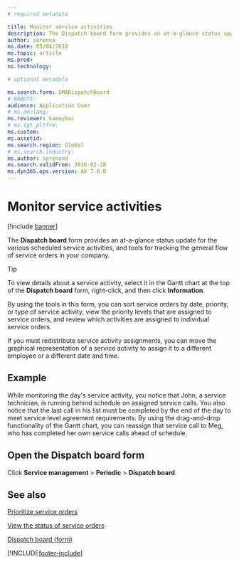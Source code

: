 ```yaml
---
# required metadata

title: Monitor service activities  
description: The Dispatch board form provides an at-a-glance status update for the various scheduled service activities, and tools for tracking the general flow of service orders in your company.
author: sorenva
ms.date: 05/04/2018
ms.topic: article
ms.prod: 
ms.technology: 

# optional metadata

ms.search.form: SMADispatchBoard
# ROBOTS: 
audience: Application User
# ms.devlang: 
ms.reviewer: kamaybac
# ms.tgt_pltfrm: 
ms.custom: 
ms.assetid: 
ms.search.region: Global
# ms.search.industry: 
ms.author: sorenand
ms.search.validFrom: 2016-02-28
ms.dyn365.ops.version: AX 7.0.0
---
```



# Monitor service activities 

[!include [banner](../includes/banner.md)]


The **Dispatch board** form provides an at-a-glance status update for the various scheduled service activities, and tools for tracking the general flow of service orders in your company.


> [!TIP]
> <P>To view details about a service activity, select it in the Gantt chart at the top of the <STRONG>Dispatch board</STRONG> form, right-click, and then click <STRONG>Information</STRONG>.</P>


By using the tools in this form, you can sort service orders by date, priority, or type of service activity, view the priority levels that are assigned to service orders, and review which activities are assigned to individual service orders.

If you must redistribute service activity assignments, you can move the graphical representation of a service activity to assign it to a different employee or a different date and time.

## Example

While monitoring the day's service activity, you notice that John, a service technician, is running behind schedule on assigned service calls. You also notice that the last call in his list must be completed by the end of the day to meet service level agreement requirements. By using the drag-and-drop functionality of the Gantt chart, you can reassign that service call to Meg, who has completed her own service calls ahead of schedule.

## Open the Dispatch board form

Click **Service management** \> **Periodic** \> **Dispatch board**.

## See also

[Prioritize service orders](prioritize-service-orders.md)

[View the status of service orders](view-the-status-of-service-orders.md)

[Dispatch board (form)](https://technet.microsoft.com/library/hh242789\(v=ax.60\))

  




[!INCLUDE[footer-include](../../includes/footer-banner.md)]